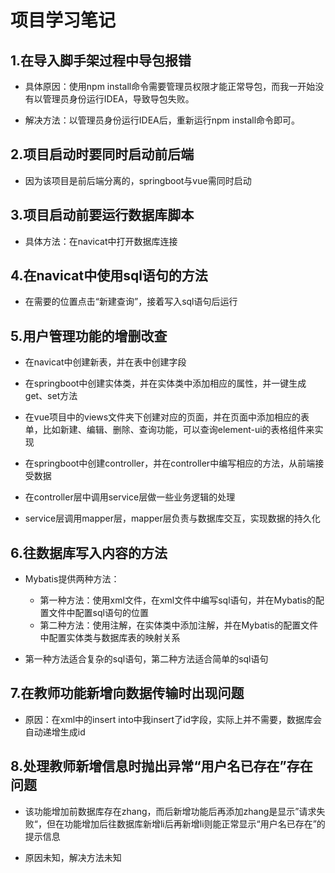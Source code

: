 # **项目学习笔记**

## **1.在导入脚手架过程中导包报错**

- 具体原因：使用npm install命令需要管理员权限才能正常导包，而我一开始没有以管理员身份运行IDEA，导致导包失败。

- 解决方法：以管理员身份运行IDEA后，重新运行npm install命令即可。

## **2.项目启动时要同时启动前后端**

- 因为该项目是前后端分离的，springboot与vue需同时启动

## **3.项目启动前要运行数据库脚本**

- 具体方法：在navicat中打开数据库连接

## **4.在navicat中使用sql语句的方法**

- 在需要的位置点击“新建查询”，接着写入sql语句后运行

## **5.用户管理功能的增删改查**

- 在navicat中创建新表，并在表中创建字段

- 在springboot中创建实体类，并在实体类中添加相应的属性，并一键生成get、set方法

- 在vue项目中的views文件夹下创建对应的页面，并在页面中添加相应的表单，比如新建、编辑、删除、查询功能，可以查询element-ui的表格组件来实现

- 在springboot中创建controller，并在controller中编写相应的方法，从前端接受数据

- 在controller层中调用service层做一些业务逻辑的处理

- service层调用mapper层，mapper层负责与数据库交互，实现数据的持久化

## 6.往数据库写入内容的方法

- Mybatis提供两种方法：
    - 第一种方法：使用xml文件，在xml文件中编写sql语句，并在Mybatis的配置文件中配置sql语句的位置
    - 第二种方法：使用注解，在实体类中添加注解，并在Mybatis的配置文件中配置实体类与数据库表的映射关系

- 第一种方法适合复杂的sql语句，第二种方法适合简单的sql语句

## 7.在教师功能新增向数据传输时出现问题

- 原因：在xml中的insert into中我insert了id字段，实际上并不需要，数据库会自动递增生成id

## 8.处理教师新增信息时抛出异常“用户名已存在”存在问题

- 该功能增加前数据库存在zhang，而后新增功能后再添加zhang是显示”请求失败“，但在功能增加后往数据库新增li后再新增li则能正常显示“用户名已存在”的提示信息

- 原因未知，解决方法未知